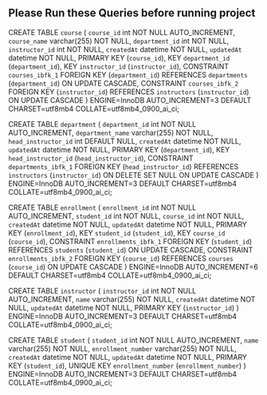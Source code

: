 <h2>Please Run these Queries before running project</h2>

CREATE TABLE `course` (
  `course_id` int NOT NULL AUTO_INCREMENT,
  `course_name` varchar(255) NOT NULL,
  `department_id` int NOT NULL,
  `instructor_id` int NOT NULL,
  `createdAt` datetime NOT NULL,
  `updatedAt` datetime NOT NULL,
  PRIMARY KEY (`course_id`),
  KEY `department_id` (`department_id`),
  KEY `instructor_id` (`instructor_id`),
  CONSTRAINT `courses_ibfk_1` FOREIGN KEY (`department_id`) REFERENCES `departments` (`department_id`) ON UPDATE CASCADE,
  CONSTRAINT `courses_ibfk_2` FOREIGN KEY (`instructor_id`) REFERENCES `instructors` (`instructor_id`) ON UPDATE CASCADE
) ENGINE=InnoDB AUTO_INCREMENT=3 DEFAULT CHARSET=utf8mb4 COLLATE=utf8mb4_0900_ai_ci;

CREATE TABLE `department` (
  `department_id` int NOT NULL AUTO_INCREMENT,
  `department_name` varchar(255) NOT NULL,
  `head_instructor_id` int DEFAULT NULL,
  `createdAt` datetime NOT NULL,
  `updatedAt` datetime NOT NULL,
  PRIMARY KEY (`department_id`),
  KEY `head_instructor_id` (`head_instructor_id`),
  CONSTRAINT `departments_ibfk_1` FOREIGN KEY (`head_instructor_id`) REFERENCES `instructors` (`instructor_id`) ON DELETE SET NULL ON UPDATE CASCADE
) ENGINE=InnoDB AUTO_INCREMENT=3 DEFAULT CHARSET=utf8mb4 COLLATE=utf8mb4_0900_ai_ci;

CREATE TABLE `enrollment` (
  `enrollment_id` int NOT NULL AUTO_INCREMENT,
  `student_id` int NOT NULL,
  `course_id` int NOT NULL,
  `createdAt` datetime NOT NULL,
  `updatedAt` datetime NOT NULL,
  PRIMARY KEY (`enrollment_id`),
  KEY `student_id` (`student_id`),
  KEY `course_id` (`course_id`),
  CONSTRAINT `enrollments_ibfk_1` FOREIGN KEY (`student_id`) REFERENCES `students` (`student_id`) ON UPDATE CASCADE,
  CONSTRAINT `enrollments_ibfk_2` FOREIGN KEY (`course_id`) REFERENCES `courses` (`course_id`) ON UPDATE CASCADE
) ENGINE=InnoDB AUTO_INCREMENT=6 DEFAULT CHARSET=utf8mb4 COLLATE=utf8mb4_0900_ai_ci;

CREATE TABLE `instructor` (
  `instructor_id` int NOT NULL AUTO_INCREMENT,
  `name` varchar(255) NOT NULL,
  `createdAt` datetime NOT NULL,
  `updatedAt` datetime NOT NULL,
  PRIMARY KEY (`instructor_id`)
) ENGINE=InnoDB AUTO_INCREMENT=3 DEFAULT CHARSET=utf8mb4 COLLATE=utf8mb4_0900_ai_ci;

CREATE TABLE `student` (
  `student_id` int NOT NULL AUTO_INCREMENT,
  `name` varchar(255) NOT NULL,
  `enrollment_number` varchar(255) NOT NULL,
  `createdAt` datetime NOT NULL,
  `updatedAt` datetime NOT NULL,
  PRIMARY KEY (`student_id`),
  UNIQUE KEY `enrollment_number` (`enrollment_number`)
) ENGINE=InnoDB AUTO_INCREMENT=3 DEFAULT CHARSET=utf8mb4 COLLATE=utf8mb4_0900_ai_ci;

